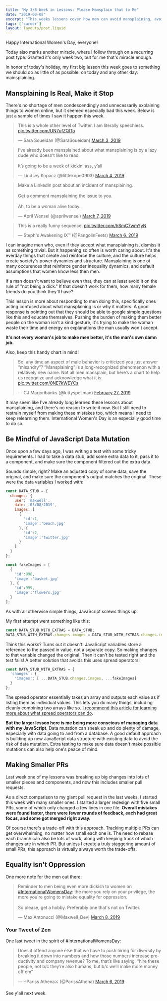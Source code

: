 ```yaml
---
title: "My 3/8 Week in Lessons: Please Mansplain that to Me"
date: "2019-03-08"
excerpt: "This weeks lessons cover how men can avoid mansplaining, avoiding JavaScript Data Mutation, making smaller PRs, and not being a jerk on International Womens Day."
tags: ['career']
layout: layouts/post.liquid
---
```


Happy International Women's Day, everyone!

Today also marks another miracle, where I follow through on a recurring post type. Granted it's only week two, but for me that's miracle enough.

In honor of today's holiday, my first big lesson this week goes to something we should do as little of as possible, on today and any other day: mainsplaining.

## Mansplaining Is Real, Make it Stop

There's no shortage of men condescendingly and unnecessarily explaining things to women online, but it seemed especially bad this week. Below is just a sample of times I saw it happen this week.

<blockquote class="twitter-tweet" data-lang="en"><p lang="en" dir="ltr">This is a whole other level of Twitter. I am literally speechless. <a href="https://t.co/UN7ufZQlTo">pic.twitter.com/UN7ufZQlTo</a></p>&mdash; Sara Soueidan (@SaraSoueidan) <a href="https://twitter.com/SaraSoueidan/status/1102151342963990528?ref_src=twsrc%5Etfw">March 3, 2019</a></blockquote>

<blockquote class="twitter-tweet" data-lang="en"><p lang="en" dir="ltr">I’ve already been mansplained about what mansplaining is by a lazy dude who doesn’t like to read.<br><br>It’s going to be a week of kickin’ ass, y’all</p>&mdash; Lindsey Kopacz (@littlekope0903) <a href="https://twitter.com/littlekope0903/status/1102546223809073153?ref_src=twsrc%5Etfw">March 4, 2019</a></blockquote>

<blockquote class="twitter-tweet" data-lang="en"><p lang="en" dir="ltr">Make a LinkedIn post about an incident of mansplaining.<br><br>Get a comment mansplaining the issue to you.<br><br>Ah, to be a woman alive today.</p>&mdash; April Wensel (@aprilwensel) <a href="https://twitter.com/aprilwensel/status/1103740309458964480">March 7, 2019</a></blockquote>

<blockquote class="twitter-tweet" data-lang="en"><p lang="en" dir="ltr">This is a really funny sequence. <a href="https://t.co/hSmC7wmYyN">pic.twitter.com/hSmC7wmYyN</a></p>&mdash; Steph&#39;s Awakening IX™ (@PangolinFeets) <a href="https://twitter.com/PangolinFeets/status/1103102556375523328?ref_src=twsrc%5Etfw">March 6, 2019</a></blockquote>

I can imagine men who, even if they accept what mansplaining is, dismiss it as something trivial. But it happening so often is worth caring about. It's the everday things that create and reinforce the culture, and the culture helps create society's power dynamics and structure. Mansplaining is one of many occurences that reinforce gender inequality dynamics, and default assumptions that women know less then men.

If a man doesn't want to believe even that, they can at least avoid it on the rule of "not being a dick." If that doesn't work for them, how many female friends do you think they'll have?

This lesson is more about responding to men doing this, specifically ones acting confused about what mansplaining is or why it matters. A good response is pointing out that they should be able to google simple questions like this and educate themselves. Pushing the burden of making them better people on the woman isn't a kind gesture, it's trying to make the woman waste their time and energy on explanations the man usually won't accept.

**It's not every woman's job to make men better, it's the man's own damn job.**

Also, keep this handy chart in mind!

<blockquote class="twitter-tweet" data-lang="en"><p lang="en" dir="ltr">So, any time an aspect of male behavior is criticized you just answer “misandry”? “Mansplaining” is a long-recognized phenomenon with a relatively new name. Not all men mansplain, but here’s a chart to help us recognize and acknowledge what it is. <a href="https://t.co/0NE7kWEYCs">pic.twitter.com/0NE7kWEYCs</a></p>&mdash; CJ Marjoribanks (@kittyspellman) <a href="https://twitter.com/kittyspellman/status/1100731135678660608?ref_src=twsrc%5Etfw">February 27, 2019</a></blockquote>

It may seem like I've already long learned these lessons about mansplaining, and there's no reason to write it now. But I still need to restrain myself from making these mistakes too, which means I need to keep relearning them. International Women's Day is an especially good time to do so.

## Be Mindful of JavaScript Data Mutation

Once upon a few days ago, I was writing a test with some tricky requirements. I had to take a data stub, add some extra data to it, pass it to a component, and make sure the component filtered out the extra data.

Sounds simple, right? Make an adjusted copy of some data, save the original, and make sure the component's output matches the original. These were the data variables I worked with:

```javascript
const DATA_STUB = {
  changes: {
    user: 'maxwell',
    date: '03/08/2019',
    images: [
      {
        'id':1,
        'image':'beach.jpg'
      }, {
        'id':2,
        'image':'twitter.jpg'
      }
    ]
  }
};

const fakeImages = [
  {
    'id':998,
    'image':'basket.jpg'
  }, {
    'id':999,
    'image':'flowers.jpg'
  }
];
```

As with all otherwise simple things, JavaScript screws things up.

My first attempt went something like this:

```javascript
const DATA_STUB_WITH_EXTRAS = DATA_STUB;
DATA_STUB_WITH_EXTRAS.changes.images = DATA_STUB_WITH_EXTRAS.changes.images.concat(fakeImages);
```

Think this works? Turns out it doesn't! JavaScript variables store a reference to the passed in value, not a separate copy. So making changes to that variable changed the original. Then it can't be tested right and the test fails! A better solution that avoids this uses spread operators!

```javascript
const DATA_STUB_WITH_EXTRAS = {
  'changes': {
    'images': [ ...DATA_STUB.changes.images, ...fakeImages]
  }
};
```

The spread operator essentially takes an array and outputs each value as if listing them as individual values. This lets you do many things, including cleanly combining two arrays like so. [I recommend this article for learning more about what spread operators can do](https://zendev.com/2018/05/09/understanding-spread-operator-in-javascript.html).

**But the larger lesson here is me being more conscious of managing data with my JavaScript.** Data mutation can sneak up and do plenty of damage, especially with data going to and from a database. A good default approach is building up new JavaScript data structure with existing data to avoid the risk of data mutation. Extra testing to make sure data doesn't make possible mutations can also help one's peace of mind.

## Making Smaller PRs

Last week one of my lessons was breaking up big changes into lots of smaller pieces and components, and now this includes smaller pull requests.

As a direct comparison to my giant pull request in the last weeks, I started this week with many smaller ones. I started a larger redesign with five small PRs, some of which only changed a few lines in one file. **Overall mistakes were found faster, there were fewer rounds of feedback, each had great focus, and some got merged right away.**

Of course there's a trade-off with this approach. Tracking multiple PRs can get overwhelming, no matter how small each one is. The need to rebase each branch can also be lots of work, along with keeping track of which changes are in which PR. But unless I create a truly staggering amount of small PRs, this approach is virtually always worth the trade-offs.

## Equality isn't Oppression

One more note for the men out there:

<blockquote class="twitter-tweet" data-lang="en"><p lang="en" dir="ltr">Reminder to men being even more dickish to women on <a href="https://twitter.com/hashtag/InternationalWomensDay?src=hash&amp;ref_src=twsrc%5Etfw">#InternationalWomensDay</a>: the more you rely on your privilege, the more you&#39;re going to mistake equality for oppression.<br><br>So please, get a hobby. Preferably one that&#39;s not on Twitter.</p>&mdash; Max Antonucci (@Maxwell_Dev) <a href="https://twitter.com/Maxwell_Dev/status/1104084980609761281?ref_src=twsrc%5Etfw">March 8, 2019</a></blockquote>

### Your Tweet of Zen

One last tweet in the spirit of #InternationalWomensDay:

<blockquote class="twitter-tweet" data-lang="en"><p lang="en" dir="ltr">Does it offend anyone else that we have to push hiring for diversity by breaking it down into numbers and how those numbers increase productivity and company revenue? To me, that’s like saying, “hire these people, not b/c they’re also humans, but b/c we’ll make more money off em”</p>&mdash; 🃏Pariss Athena⚔️ (@ParissAthena) <a href="https://twitter.com/ParissAthena/status/1103270656580440064?ref_src=twsrc%5Etfw">March 6, 2019</a></blockquote>
<script async src="https://platform.twitter.com/widgets.js" charset="utf-8"></script>

See y'all next week.
